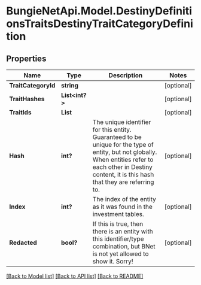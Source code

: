 # BungieNetApi.Model.DestinyDefinitionsTraitsDestinyTraitCategoryDefinition
## Properties

Name | Type | Description | Notes
------------ | ------------- | ------------- | -------------
**TraitCategoryId** | **string** |  | [optional] 
**TraitHashes** | **List<int?>** |  | [optional] 
**TraitIds** | **List<string>** |  | [optional] 
**Hash** | **int?** | The unique identifier for this entity. Guaranteed to be unique for the type of entity, but not globally.  When entities refer to each other in Destiny content, it is this hash that they are referring to. | [optional] 
**Index** | **int?** | The index of the entity as it was found in the investment tables. | [optional] 
**Redacted** | **bool?** | If this is true, then there is an entity with this identifier/type combination, but BNet is not yet allowed to show it. Sorry! | [optional] 

[[Back to Model list]](../README.md#documentation-for-models) [[Back to API list]](../README.md#documentation-for-api-endpoints) [[Back to README]](../README.md)

